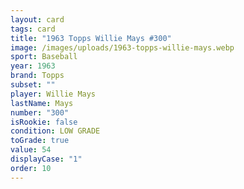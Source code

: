 ```yaml
---
layout: card
tags: card
title: "1963 Topps Willie Mays #300"
image: /images/uploads/1963-topps-willie-mays.webp
sport: Baseball
year: 1963
brand: Topps
subset: ""
player: Willie Mays
lastName: Mays
number: "300"
isRookie: false
condition: LOW GRADE
toGrade: true
value: 54
displayCase: "1"
order: 10
---
```

